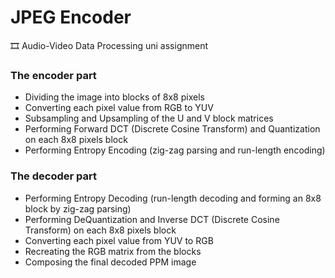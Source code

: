 # JPEG Encoder
🎞️ Audio-Video Data Processing uni assignment

### The encoder part
* Dividing the image into blocks of 8x8 pixels
* Converting each pixel value from RGB to YUV
* Subsampling and Upsampling of the U and V block matrices
* Performing Forward DCT (Discrete Cosine Transform) and Quantization on each 8x8 pixels block
* Performing Entropy Encoding (zig-zag parsing and run-length encoding)

### The decoder part
* Performing Entropy Decoding (run-length decoding and forming an 8x8 block by zig-zag parsing)
* Performing DeQuantization and Inverse DCT (Discrete Cosine Transform) on each 8x8 pixels block
* Converting each pixel value from YUV to RGB
* Recreating the RGB matrix from the blocks
* Composing the final decoded PPM image
